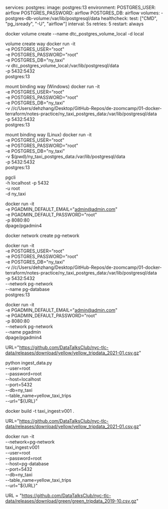 services:
	postgres:
		image: postgres:13
		environment:
			POSTGRES_USER: airflow
			POSTGRES_PASSWORD: airflow
			POSTGRES_DB: airflow
		volumes:
			- postgres-db-volume:/var/lib/postgresql/data
		healthcheck:
			test: ["CMD", "pg_isready", "-U", "airflow"]
			interval: 5s
			retries: 5
		restart: always

docker volume create --name dtc_postgres_volume_local -d local

volume create way
docker run -it \
	-e POSTGRES_USER="root" \
	-e POSTGRES_PASSWORD="root" \
	-e POSTGRES_DB="ny_taxi" \
	-v dtc_postgres_volume_local:/var/lib/postgresql/data \
	-p 5432:5432 \
	postgres:13

mount binding way (Windows)
docker run -it \
	-e POSTGRES_USER="root" \
	-e POSTGRES_PASSWORD="root" \
	-e POSTGRES_DB="ny_taxi" \
	-v //c/Users/dehzhang/Desktop/GitHub-Repos/de-zoomcamp/01-docker-terraform/notes-practice/ny_taxi_postgres_data:/var/lib/postgresql/data \
	-p 5432:5432 \
	postgres:13

mount binding way (Linux)
docker run -it \
	-e POSTGRES_USER="root" \
	-e POSTGRES_PASSWORD="root" \
	-e POSTGRES_DB="ny_taxi" \
	-v $(pwd)/ny_taxi_postgres_data:/var/lib/postgresql/data \
	-p 5432:5432 \
	postgres:13

pgcli \
	-h  localhost -p 5432 \
	-u root \
	-d ny_taxi

docker run -it \
  -e PGADMIN_DEFAULT_EMAIL="admin@admin.com" \
  -e PGADMIN_DEFAULT_PASSWORD="root" \
  -p 8080:80 \
  dpage/pgadmin4


docker network create pg-network

docker run -it \
	-e POSTGRES_USER="root" \
	-e POSTGRES_PASSWORD="root" \
	-e POSTGRES_DB="ny_taxi" \
	-v //c/Users/dehzhang/Desktop/GitHub-Repos/de-zoomcamp/01-docker-terraform/notes-practice/ny_taxi_postgres_data:/var/lib/postgresql/data \
	-p 5432:5432 \
	--network pg-network \
	--name pg-database \
	postgres:13

docker run -it \
	-e PGADMIN_DEFAULT_EMAIL="admin@admin.com" \
  -e PGADMIN_DEFAULT_PASSWORD="root" \
  -p 8080:80 \
	--network pg-network \
	--name pgadmin \
  dpage/pgadmin4

URL="https://github.com/DataTalksClub/nyc-tlc-data/releases/download/yellow/yellow_tripdata_2021-01.csv.gz"

python ingest_data.py \
  --user=root \
  --password=root \
  --host=localhost \
  --port=5432 \
  --db=ny_taxi \
  --table_name=yellow_taxi_trips \
  --url="${URL}"


docker build -t taxi_ingest:v001 .

URL="https://github.com/DataTalksClub/nyc-tlc-data/releases/download/yellow/yellow_tripdata_2021-01.csv.gz"

docker run -it \
  --network=pg-network \
  taxi_ingest:v001 \
  --user=root \
  --password=root \
  --host=pg-database \
  --port=5432 \
  --db=ny_taxi \
  --table_name=yellow_taxi_trips \
  --url="${URL}"


URL = "https://github.com/DataTalksClub/nyc-tlc-data/releases/download/green/green_tripdata_2019-10.csv.gz"